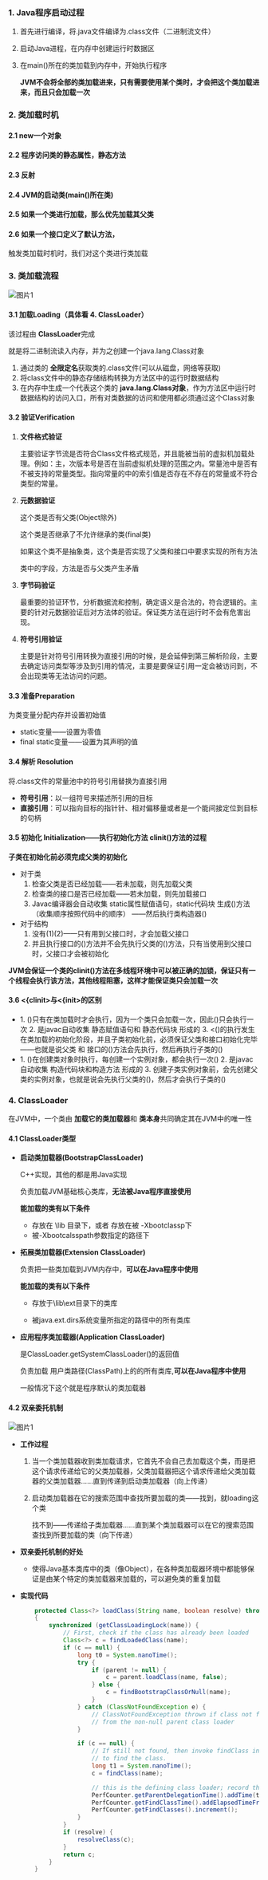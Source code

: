 ### 1. Java程序启动过程

1. 首先进行编译，将.java文件编译为.class文件（二进制流文件）

2. 启动Java进程，在内存中创建运行时数据区

3. 在main()所在的类加载到内存中，开始执行程序

   **JVM不会将全部的类加载进来，只有需要使用某个类时，才会把这个类加载进来，而且只会加载一次**



### 2. 类加载时机

#### 2.1 new一个对象

#### 2.2 程序访问类的静态属性，静态方法

#### 2.3 反射

#### 2.4 JVM的启动类(main()所在类)

#### 2.5 如果一个类进行加载，那么优先加载其父类

#### 2.6 如果一个接口定义了默认方法，

触发类加载时机时，我们对这个类进行类加载



### 3. 类加载流程

![图片1](p/图片1.png)

#### 3.1 加载Loading（具体看 4. ClassLoader）

该过程由 **ClassLoader**完成

就是将二进制流读入内存，并为之创建一个java.lang.Class对象

1. 通过类的 **全限定名**获取类的.class文件(可以从磁盘，网络等获取)
2. 将class文件中的静态存储结构转换为方法区中的运行时数据结构
3. 在内存中生成一个代表这个类的 **java.lang.Class对象**，作为方法区中运行时数据结构的访问入口，所有对类数据的访问和使用都必须通过这个Class对象



#### 3.2 验证Verification

1. **文件格式验证**

   主要验证字节流是否符合Class文件格式规范，并且能被当前的虚拟机加载处理。例如：主，次版本号是否在当前虚拟机处理的范围之内。常量池中是否有不被支持的常量类型。指向常量的中的索引值是否存在不存在的常量或不符合类型的常量。

2. **元数据验证**

   这个类是否有父类(Object除外)  

   这个类是否继承了不允许继承的类(final类) 

   如果这个类不是抽象类，这个类是否实现了父类和接口中要求实现的所有方法

   类中的字段，方法是否与父类产生矛盾

3. **字节码验证**

   最重要的验证环节，分析数据流和控制，确定语义是合法的，符合逻辑的。主要的针对元数据验证后对方法体的验证。保证类方法在运行时不会有危害出现。

4. **符号引用验证**

   主要是针对符号引用转换为直接引用的时候，是会延伸到第三解析阶段，主要去确定访问类型等涉及到引用的情况，主要是要保证引用一定会被访问到，不会出现类等无法访问的问题。

#### 3.3 准备Preparation

为类变量分配内存并设置初始值

* static变量——设置为零值
* final static变量——设置为其声明的值



#### 3.4 解析 Resolution

将.class文件的常量池中的符号引用替换为直接引用

* **符号引用**：以一组符号来描述所引用的目标
* **直接引用**：可以指向目标的指针针、相对偏移量或者是一个能间接定位到目标的句柄

#### 3.5 初始化 Initialization——执行初始化方法 clinit()方法的过程

**子类在初始化前必须完成父类的初始化**

* 对于类
  1. 检查父类是否已经加载——若未加载，则先加载父类
  2. 检查类的接口是否已经加载——若未加载，则先加载接口
  3. Javac编译器会自动收集 static属性赋值语句，static代码块 生成<clinit>()方法（收集顺序按照代码中的顺序） ——然后执行类构造器<clinit>()
* 对于结构
  1. 没有(1)(2)——只有用到父接口时，才会加载父接口
  2. 并且执行接口的<clinit>()方法并不会先执行父类的<clinit>()方法，只有当使用到父接口时，父接口才会被初始化

**JVM会保证一个类的clinit()方法在多线程环境中可以被正确的加锁，保证只有一个线程会执行该方法，其他线程阻塞，这样才能保证类只会加载一次**

#### 3.6 <{clinit>与<{init>的区别

* <clinit>
  1. <clinit>()只有在类加载时才会执行，因为一个类只会加载一次，因此<clinit>()只会执行一次
  2. <clinit>是javac自动收集 静态赋值语句和 静态代码块 形成的
  3. <<clinit>()的执行发生在类加载的初始化阶段，并且子类初始化前，必须保证父类和接口初始化完毕——也就是说父类 和 接口的<clinit>()方法会先执行，然后再执行子类的<clinit>()
* <init>
  1. <init>()在创建类对象时执行，每创建一个实例对象，都会执行一次<init>()
  2. <init>是javac自动收集 构造代码块和构造方法 形成的
  3. 创建子类实例对象前，会先创建父类的实例对象，也就是说会先执行父类的<init>()，然后才会执行子类的<init>()



### 4. ClassLoader

在JVM中，一个类由 **加载它的类加载器**和 **类本身**共同确定其在JVM中的唯一性

#### 4.1 ClassLoader类型

* **启动类加载器(BootstrapClassLoader)**

  C++实现，其他的都是用Java实现

  负责加载JVM基础核心类库，**无法被Java程序直接使用**

  **能加载的类有以下条件**

  * 存放在 <JAVA HOME>\lib 目录下，或者 存放在被 -Xbootclassp下
  * 被-Xbootcalsspath参数指定的路径下

* **拓展类加载器(Extension ClassLoader)**

  负责把一些类加载到JVM内存中，**可以在Java程序中使用**

  **能加载的类有以下条件**

  * 存放于<JAVA HOMT>\lib\ext目录下的类库

  * 被java.ext.dirs系统变量所指定的路径中的所有类库

* **应用程序类加载器(Application ClassLoader)**

  是ClassLoader.getSystemClassLoader()的返回值

  负责加载 用户类路径(ClassPath)上的的所有类库,**可以在Java程序中使用**

  一般情况下这个就是程序默认的类加载器

#### 4.2 双亲委托机制

![图片1](p/图片2.png)

* **工作过程**

  1. 当一个类加载器收到类加载请求，它首先不会自己去加载这个类，而是把这个请求传递给它的父类加载器，父类加载器把这个请求传递给父类加载器的父类加载器……直到传递到启动类加载器（向上传递）

  2. 启动类加载器在它的搜索范围中查找所要加载的类——找到，就loading这个类

     找不到——传递给子类加载器……直到某个类加载器可以在它的搜索范围查找到所要加载的类（向下传递）

* **双亲委托机制的好处**

  * 使得Java基本类库中的类（像Object），在各种类加载器环境中都能够保证是由某个特定的类加载器来加载的，可以避免类的重复加载

* **实现代码**

  ```java
      protected Class<?> loadClass(String name, boolean resolve) throws ClassNotFoundException
      {
          synchronized (getClassLoadingLock(name)) {
              // First, check if the class has already been loaded
              Class<?> c = findLoadedClass(name);
              if (c == null) {
                  long t0 = System.nanoTime();
                  try {
                      if (parent != null) {
                          c = parent.loadClass(name, false);
                      } else {
                          c = findBootstrapClassOrNull(name);
                      }
                  } catch (ClassNotFoundException e) {
                      // ClassNotFoundException thrown if class not found
                      // from the non-null parent class loader
                  }
  
                  if (c == null) {
                      // If still not found, then invoke findClass in order
                      // to find the class.
                      long t1 = System.nanoTime();
                      c = findClass(name);
  
                      // this is the defining class loader; record the stats
                      PerfCounter.getParentDelegationTime().addTime(t1 - t0);
                      PerfCounter.getFindClassTime().addElapsedTimeFrom(t1);
                      PerfCounter.getFindClasses().increment();
                  }
              }
              if (resolve) {
                  resolveClass(c);
              }
              return c;
          }
      }
  ```

  

